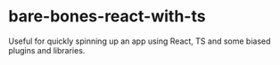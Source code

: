 # bare-bones-react-with-ts

Useful for quickly spinning up an app using React, TS and some biased plugins and libraries.
